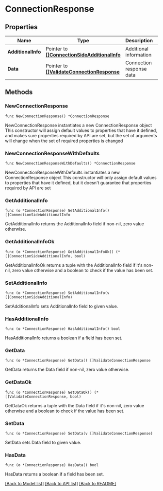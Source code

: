 # ConnectionResponse

## Properties

Name | Type | Description | Notes
------------ | ------------- | ------------- | -------------
**AdditionalInfo** | Pointer to [**[]ConnectionSideAdditionalInfo**](ConnectionSideAdditionalInfo.md) | Additional information | [optional] 
**Data** | Pointer to [**[]ValidateConnectionResponse**](ValidateConnectionResponse.md) | Connection response data | [optional] 

## Methods

### NewConnectionResponse

`func NewConnectionResponse() *ConnectionResponse`

NewConnectionResponse instantiates a new ConnectionResponse object
This constructor will assign default values to properties that have it defined,
and makes sure properties required by API are set, but the set of arguments
will change when the set of required properties is changed

### NewConnectionResponseWithDefaults

`func NewConnectionResponseWithDefaults() *ConnectionResponse`

NewConnectionResponseWithDefaults instantiates a new ConnectionResponse object
This constructor will only assign default values to properties that have it defined,
but it doesn't guarantee that properties required by API are set

### GetAdditionalInfo

`func (o *ConnectionResponse) GetAdditionalInfo() []ConnectionSideAdditionalInfo`

GetAdditionalInfo returns the AdditionalInfo field if non-nil, zero value otherwise.

### GetAdditionalInfoOk

`func (o *ConnectionResponse) GetAdditionalInfoOk() (*[]ConnectionSideAdditionalInfo, bool)`

GetAdditionalInfoOk returns a tuple with the AdditionalInfo field if it's non-nil, zero value otherwise
and a boolean to check if the value has been set.

### SetAdditionalInfo

`func (o *ConnectionResponse) SetAdditionalInfo(v []ConnectionSideAdditionalInfo)`

SetAdditionalInfo sets AdditionalInfo field to given value.

### HasAdditionalInfo

`func (o *ConnectionResponse) HasAdditionalInfo() bool`

HasAdditionalInfo returns a boolean if a field has been set.

### GetData

`func (o *ConnectionResponse) GetData() []ValidateConnectionResponse`

GetData returns the Data field if non-nil, zero value otherwise.

### GetDataOk

`func (o *ConnectionResponse) GetDataOk() (*[]ValidateConnectionResponse, bool)`

GetDataOk returns a tuple with the Data field if it's non-nil, zero value otherwise
and a boolean to check if the value has been set.

### SetData

`func (o *ConnectionResponse) SetData(v []ValidateConnectionResponse)`

SetData sets Data field to given value.

### HasData

`func (o *ConnectionResponse) HasData() bool`

HasData returns a boolean if a field has been set.


[[Back to Model list]](../README.md#documentation-for-models) [[Back to API list]](../README.md#documentation-for-api-endpoints) [[Back to README]](../README.md)


